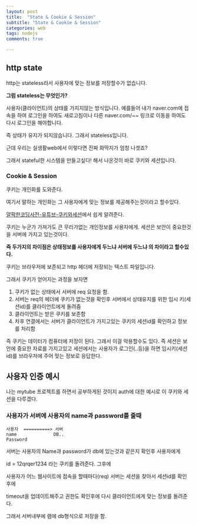 ```yaml
---
layout: post
title:  "State & Cookie & Session"
subtitle: "State & Cookie & Session"
categories: web
tags: nodejs
comments: true

---
```

## http state

http는 stateless라서 사용자에 맞는 정보를 저장할수가 없습니다.

**그럼 stateless는 무엇인가?**

사용자(클라이언트)의 상태를 가지지않는 방식입니다.
예를들어 내가 naver.com에 접속을 하여 로그인을 하여도 새로고침이나 다른
naver.com/~~ 링크로 이동을 하여도 다시 로그인을 해야합니다.

즉 상태가 유지가 되지않습니다. 그래서 stateless입니다.

근데 우리는 실생활web에서 이렇다면 진짜 화딱지가 엄청 나겟죠?

그래서 stateful한 시스템을 만들고싶다! 해서 나온것이 바로 쿠키와 세션입니다.

### Cookie & Session

쿠키는 개인화를 도와준다.

여기서 말하는 개인화는 그 사용자에게 맞는 정보를 제공해주는것이라고 할수있다.

[얄팍한코딩사전-유튜브-쿠키와세션](https://www.youtube.com/watch?v=OpoVuwxGRDI)에서 쉽게 알려준다.

쿠키는 누군가 가져가도 큰 무리가없는 개인정보를 사용자에게.
세션은 보안이 중요한것을 서버에 가지고 있는것이다.

**즉 두가지의 차이점은 상태정보를 사용자에게 두느냐 서버에 두느냐 의 차이라고 할수있다.**

쿠키는 브라우저에 보존되고 http 헤더에 저장되는 텍스트 파일입니다.

그래서 쿠키가 얻어지는 과정을 보자면

1. 쿠키가 없는 상태에서 서버에 req 요청을 함.
2. 서버는 req의 헤더에 쿠키가 없는것을 확인후 서버에서 상태유지를 위한 임시 키(세션id)를 클라이언트에게 돌려줌
3. 클라이언트는 받은 쿠키를 보존함
4. 차후 연결에서는 서버가 클라이언트가 가지고있는 쿠키의 세션id를 확인하고 정보를 처리함

즉 쿠키는 데이터가 컴퓨터에 저장이 된다. 그래서 이걸 악용할수도 있다.
즉 세션은 보안에 중요한 자료를 가지고있고 세션에서는 사용자가 로그인(..등)을 하면 임시키(세션id)를 브라우저에 주어 맞는 정보로 응답한다.

## 사용자 인증 예시

나는 mytube 프로젝트를 하면서 공부하게된 것이지 auth에 대한 예시로 이 쿠키와 세션을 다루겠다.

### 사용자가 서버에 사용자의 name과 password를 줄때

```
사용자  ==========> 서버
name              DB..
Password
```
서버는 사용자의 Name과 password가 db에 있는것과 같은지 확인후 사용자에게

id = 12qrqer1234 라는 쿠키를 돌려준다. 그후에

사용자가 어느 웹사이트에 접속을 할때마다(req) 서버는 세션을 찾아서 세션id를 확인후에

timeout을 업데이트해주고 권한도 확인후에 다시 클라이언트에게 맞는 정보를 돌려준다.

그래서 서버내부에 램에 db형식으로 저장을 함.
